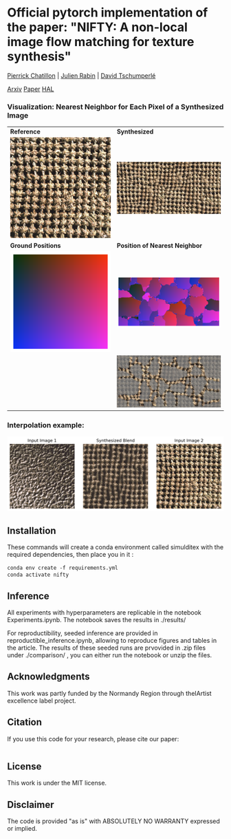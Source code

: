 # Official pytorch implementation of the paper: "NIFTY: A non-local image flow matching for texture synthesis"
[Pierrick Chatillon](https://scholar.google.com/citations?user=8MgK55oAAAAJ&hl=en) | [Julien Rabin](https://sites.google.com/site/rabinjulien/) | [David Tschumperlé](https://tschumperle.users.greyc.fr/)


[Arxiv]() [Paper]() [HAL]()


### Visualization: Nearest Neighbor for Each Pixel of a Synthesized Image

<table>
  <tr>
    <td><strong>Reference</strong></td>
    <td><strong>Synthesized</strong></td>
  </tr>
  <tr>
    <td><img src="images/fig_ref.png" width="400"/></td>
    <td><img src="images/fig_synth.png" width="400"/></td>
  </tr>
  <tr>
    <td><strong>Ground Positions</strong></td>
    <td><strong>Position of Nearest Neighbor</strong></td>
  </tr>
  <tr>
    <td><img src="images/fig_gt_warp.png" width="400"/></td>
    <td><img src="images/fig_warp.png" width="400"/></td>
  </tr>
  <tr>
    <td></td>
    <td><img src="images/fig_novelty.png" width="400"/></td>
  </tr>
</table>


### Interpolation example:
![](images/pixel_blending.png)










## Installation

These commands will create a conda environment called simulditex with the required dependencies, then place you in it :
```
conda env create -f requirements.yml
conda activate nifty
```


## Inference

All experiments with hyperparameters are replicable in the notebook Experiments.ipynb.
The notebook saves the results in ./results/

For reproductibility, seeded inference are provided in reproductible_inference.ipynb, allowing to reproduce figures and tables in the article.
The results of these seeded runs are prvovided in .zip files under ./comparison/ , you can either run the notebook or unzip the files.

## Acknowledgments
This  work  was  partly  funded  by  the  Normandy  Region  through  theIArtist excellence label project.

## Citation
If you use this code for your research, please cite our paper:

```

```

## License
This work is under the MIT license.

## Disclaimer
The code is provided "as is" with ABSOLUTELY NO WARRANTY expressed or implied.